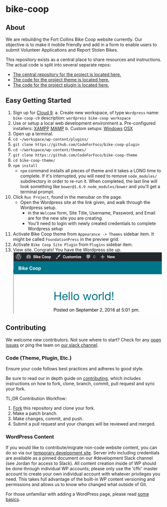 # bike-coop

## About

We are rebuilding the Fort Collins Bike Coop website currently. Our objective is to make it mobile friendly and add in a form to enable users to submit Volunteer Applications and Report Stolen Bikes.

This repository exists as a central place to share resources and instructions. The actual code is split into several separate repos:

- [The central repository for the project is located here.](https://github.com/CodeForFoco/bike-coop)
- [The code for the project theme is located here.](https://github.com/CodeForFoco/bike-coop-theme)
- [The code for the project plugin is located here.](https://github.com/CodeForFoco/bike-coop-plugin)

## Easy Getting Started

1. Sign up for [Cloud 9](https://c9.io/).
	a. Create new workspace, of type `Wordpress`
   		name: `bike-coop-c9`
   		description: `wordpress bike-coop workspace`
2. Use or setup a local web development environment
	a. Pre-configured installers:
		[XAMPP][XAMPP]
		[MAMP][MAMP]
	b. Custom setups:
		[Windows][windowsServerSetup]
		[OSX][osxServerSetup]
1. Open up a terminal.
1. `cd ~/workspace/wp-content/plugins/`
1. `git clone https://github.com/CodeForFoco/bike-coop-plugin`
1. `cd ~/workspace/wp-content/themes/`
1. `git clone https://github.com/CodeForFoco/bike-coop-theme`
1. `cd bike-coop-theme/`
1. `npm install`
   - `npm` command installs all pieces of theme and it takes a LONG time to complete. If it's interrupted, you will need to remove `node_modules/` subdirectory in order to re-run it. When completed, the last line will look something like `bower@1.6.9 node_modules/bower` and you'll get a terminal prompt.
1. Click `Run Project`, found in the menubar on the page.
   - Open the Wordpress site at the link given, and walk through the Wordpress setup.
      - in the `Welcome` form, Site Title, Username, Password, and Email are for the new site you are creating.
      - You'll need to login with newly created credentials to complete Wordpress setup
1. Activate Bike Coop theme from `Appearance -> Themes` sidebar item. It might be called `FoundationPress` in the preview grid.
1. Activate `Bike Coop Site Plugin` from `Plugins` sidebar item.
1. View site. Congrats! You have the Wordpress site up.
![](images/HelloWorld-c9.png)


## Contributing

We welcome new contributors. Not sure where to start? Check for any [open issues][githubissue] or ping the team on [our slack channel](https://codeforfoco.slack.com/).

### Code (Theme, Plugin, Etc.)

Ensure your code follows best practices and adheres to good style.

Be sure to read our in depth guide on [contributing][contributing], which includes instructions on how to fork, clone, branch, commit, pull request and sync your fork.

TL;DR Contribution Workflow:

1. [Fork](https://help.github.com/articles/fork-a-repo/) this repository and clone your fork.
1. Make a patch branch.
1. Make changes, commit, and push.
1. Submit a pull request and your changes will be reviewed and merged.

### WordPress Content

If you would like to contribute/migrate non-code website content, you can do so via our [temporary development site][wpdevsite]. Server info including credentials are available as a pinned document on our #development Slack channel (see Jordan for access to Slack). All content creation inside of WP should be done through individual WP accounts; please only use the 'cffc' master account to create your own individual account with whatever privileges you need.  This takes full advantage of the built-in WP content versioning and permissions and allows us to know who changed what outside of Git.

For those unfamiliar with adding a WordPress page, please read [some basics][wppagebasics].

[contributing]: https://github.com/CodeForFoco/org/blob/master/CONTRIBUTING.md
[trello]: https://trello.com/b/Zrj0doO2/fort-collins-bike-co-op
[githubissue]: https://github.com/CodeForFoco/bike-coop/issues
[wpdevsite]: http://198.58.102.79/wp-admin
[wppagebasics]: https://codex.wordpress.org/Pages_Add_New_Screen
[xampp]: https://www.apachefriends.org/download.html
[mamp]: https://www.mamp.info/en/downloads/
[windowsServerSetup]: https://eksith.wordpress.com/2010/11/07/nginx-php-mysql-windows/
[osxServerSetup]: https://coolestguidesontheplanet.com/get-apache-mysql-php-and-phpmyadmin-working-on-osx-10-11-el-capitan/

